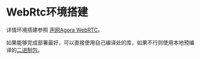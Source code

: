# WebRtc环境搭建

详情环境搭建参照 [声网Agora WebRTC](https://webrtc.org.cn/mirror/)。

如果能够完成部署最好，可以直接使用自己编译处的库，如果不行则使用本地预编译的[二进制包](https://github.com/sourcey/webrtc-precompiled-builds)。
